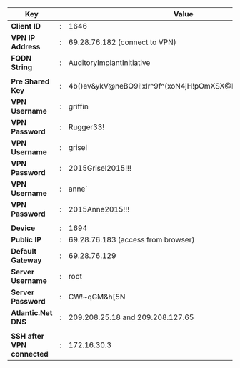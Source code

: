 |   Key                      |   |    Value                                |
|----------------------------|---|-----------------------------------------|
| __Client ID__	           | : | 1646                               |
|__VPN IP Address__	       | : | 69.28.76.182  (connect to VPN)           |
|__FQDN String__            | : |  AuditoryImplantInitiative       | 
|                           |   |                                         |          
|__Pre Shared Key__	      | : |4b()ev&ykV@neBO9i!xlr^9f^(xoN4jH!pOmXSX@EZxVqbULci8Gl8Xp|
|__VPN Username__	          | : |griffin                 |
|__VPN Password__	          | : | Rugger33!            |
|__VPN Username__	          | : | grisel                |
|__VPN Password__	          | : | 2015Grisel2015!!!      |
|__VPN Username__	          | : | anne`                     |
|__VPN Password__	          | : | 2015Anne2015!!!        |
|                           |   |                                         |  
|**Device**			|: |1694|
|**Public IP**		|:| 69.28.76.183 (access from browser)|
|**Default Gateway**	|: |69.28.76.129|
|**Server Username**	|: |root|
|**Server Password**|	: |CW!~qGM&h[5N|
|**Atlantic.Net DNS**	|: |209.208.25.18 and 209.208.127.65|
|                           |   |                                         | 
| **SSH after VPN connected** | : |  172.16.30.3 |

